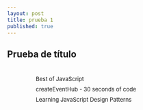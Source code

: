```yaml
---
layout: post
title: prueba 1
published: true
---
```


Prueba de título
----------------

<div style="padding-right: 20px; padding-left: 12px; padding-top: 12px;">
<div><div style="margin-left: 20px;"></div></div>
<div><div style="margin-left: 20px;"></div>
<div style="word-break: break-all; display: inline-block; padding-left: 55px; padding-top: 8px; position: relative; font-size: 13px;">
<img src="https://www.google.com/s2/favicons?domain=bestofjs.org" style="position: absolute; top: 9px; left: 25px; width: 16px; height: 16px; cursor: move;">
<a class="clickable" href="https://bestofjs.org/projects/angular-1" style="padding-right: 12px; text-decoration: none;">Best of JavaScript&nbsp;</a>
</div></div><div><div style="margin-left: 20px;"></div>
<div style="word-break: break-all; display: inline-block; padding-left: 55px; padding-top: 8px; position: relative; font-size: 13px;">
<img src="https://www.google.com/s2/favicons?domain=www.30secondsofcode.org" style="position: absolute; top: 9px; left: 25px; width: 16px; height: 16px; cursor: move;"><a class="clickable" href="https://www.30secondsofcode.org/js/s/create-event-hub/" style="padding-right: 12px; text-decoration: none;">createEventHub - 30 seconds of code&nbsp;</a></div></div><div><div style="margin-left: 20px;"></div><div style="word-break: break-all; display: inline-block; padding-left: 55px; padding-top: 8px; position: relative; font-size: 13px;"><img src="https://www.google.com/s2/favicons?domain=addyosmani.com" style="position: absolute; top: 9px; left: 25px; width: 16px; height: 16px; cursor: move;"><a class="clickable" href="https://addyosmani.com/resources/essentialjsdesignpatterns/book/#observerpatternjavascript" style="padding-right: 12px; text-decoration: none;">Learning JavaScript Design Patterns&nbsp;</a></div></div></div>
